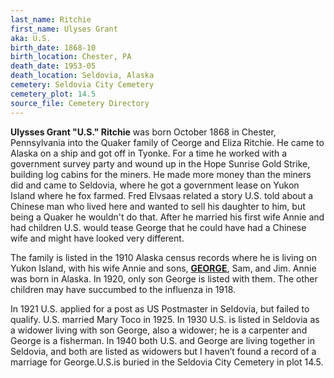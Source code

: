 ```yaml
---
last_name: Ritchie
first_name: Ulyses Grant
aka: U.S.
birth_date: 1868-10
birth_location: Chester, PA
death_date: 1953-05
death_location: Seldovia, Alaska
cemetery: Seldovia City Cemetery
cemetery_plot: 14.5
source_file: Cemetery Directory
---
```

**Ulysses Grant  "U.S." Ritchie**  was born October 1868 in Chester, Pennsylvania into the Quaker family of Ceorge and Eliza Ritchie.  He came to Alaska on a ship and got off in Tyonke. For a time he worked with a government survey party and wound up in the Hope Sunrise Gold Strike, building log cabins for the miners. He made more money than the miners did and came to Seldovia, where he got a government lease on Yukon Island where he fox farmed. Fred Elvsaas related a story U.S. told about a Chinese man who lived here and wanted to sell his daughter to him, but being a Quaker he wouldn't do that.  After he married his first wife Annie and had children U.S. would tease George that he could have had a Chinese wife and might have looked very different.

The family is listed in the 1910 Alaska census records where he is living on Yukon Island, with his wife Annie and sons, [**GEORGE**](./Ritchie_George.md), Sam, and Jim.  Annie was born in Alaska. In 1920, only son George is listed with them. The other children may have succumbed to the influenza in 1918.

In 1921 U.S. applied for a post as US Postmaster in Seldovia, but failed to qualify.  U.S. married Mary Toco in 1925.   In 1930 U.S. is listed in Seldovia as a widower living with son George, also a widower; he is a carpenter and George is a fisherman.   In 1940 both U.S. and George are living together in Seldovia, and both are listed as widowers but I haven’t found a record of a marriage for George.U.S.is buried in the Seldovia City Cemetery in plot 14.5.  


